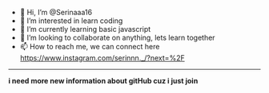 - 👋 Hi, I’m @Serinaaa16
- 👀 I’m interested in learn coding
- 🌱 I’m currently learning basic javascript 
- 💞️ I’m looking to collaborate on anything, lets learn together
- 📫 How to reach me, we can connect here https://www.instagram.com/serinnn._/?next=%2F <br>
<hr>
<b>i need more new information about gitHub cuz i just join

<!---
Serinaaa16/Serinaaa16 is a ✨ special ✨ repository because its `README.md` (this file) appears on your GitHub profile.
You can click the Preview link to take a look at your changes.
--->
